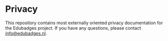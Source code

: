 # Privacy
This repository contains most externally oriented privacy documentation for the Edubadges project. If you have any questions, please contact info@edubadges.nl.
